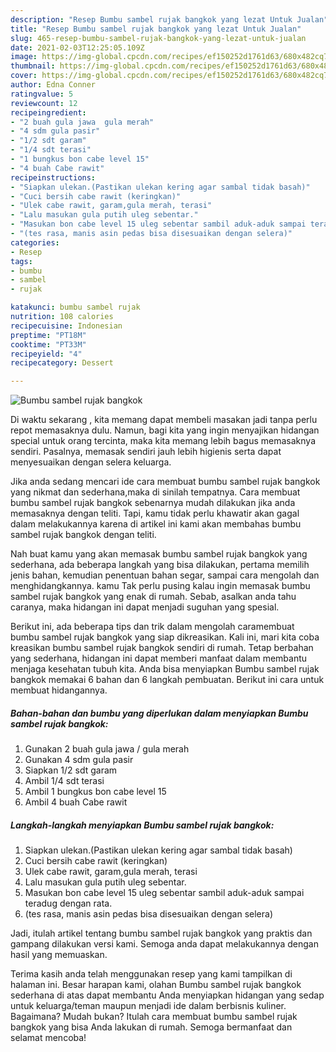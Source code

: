 ```yaml
---
description: "Resep Bumbu sambel rujak bangkok yang lezat Untuk Jualan"
title: "Resep Bumbu sambel rujak bangkok yang lezat Untuk Jualan"
slug: 465-resep-bumbu-sambel-rujak-bangkok-yang-lezat-untuk-jualan
date: 2021-02-03T12:25:05.109Z
image: https://img-global.cpcdn.com/recipes/ef150252d1761d63/680x482cq70/bumbu-sambel-rujak-bangkok-foto-resep-utama.jpg
thumbnail: https://img-global.cpcdn.com/recipes/ef150252d1761d63/680x482cq70/bumbu-sambel-rujak-bangkok-foto-resep-utama.jpg
cover: https://img-global.cpcdn.com/recipes/ef150252d1761d63/680x482cq70/bumbu-sambel-rujak-bangkok-foto-resep-utama.jpg
author: Edna Conner
ratingvalue: 5
reviewcount: 12
recipeingredient:
- "2 buah gula jawa  gula merah"
- "4 sdm gula pasir"
- "1/2 sdt garam"
- "1/4 sdt terasi"
- "1 bungkus bon cabe level 15"
- "4 buah Cabe rawit"
recipeinstructions:
- "Siapkan ulekan.(Pastikan ulekan kering agar sambal tidak basah)"
- "Cuci bersih cabe rawit (keringkan)"
- "Ulek cabe rawit, garam,gula merah, terasi"
- "Lalu masukan gula putih uleg sebentar."
- "Masukan bon cabe level 15 uleg sebentar sambil aduk-aduk sampai teradug dengan rata."
- "(tes rasa, manis asin pedas bisa disesuaikan dengan selera)"
categories:
- Resep
tags:
- bumbu
- sambel
- rujak

katakunci: bumbu sambel rujak 
nutrition: 108 calories
recipecuisine: Indonesian
preptime: "PT18M"
cooktime: "PT33M"
recipeyield: "4"
recipecategory: Dessert

---
```



![Bumbu sambel rujak bangkok](https://img-global.cpcdn.com/recipes/ef150252d1761d63/680x482cq70/bumbu-sambel-rujak-bangkok-foto-resep-utama.jpg)

Di waktu  sekarang , kita memang dapat membeli masakan jadi tanpa perlu repot memasaknya dulu. Namun, bagi kita yang ingin menyajikan hidangan special untuk orang tercinta, maka kita memang lebih bagus memasaknya sendiri. Pasalnya, memasak sendiri jauh lebih higienis serta dapat menyesuaikan dengan selera keluarga.

Jika anda sedang mencari ide cara membuat bumbu sambel rujak bangkok yang nikmat dan sederhana,maka di sinilah tempatnya. Cara membuat bumbu sambel rujak bangkok  sebenarnya mudah dilakukan jika anda memasaknya dengan teliti. Tapi, kamu tidak perlu khawatir akan gagal dalam melakukannya 
karena di artikel ini kami akan membahas bumbu sambel rujak bangkok dengan teliti.  



Nah buat kamu yang akan memasak bumbu sambel rujak bangkok yang sederhana, ada beberapa langkah yang bisa dilakukan, pertama memilih jenis bahan, kemudian penentuan bahan segar, sampai cara mengolah dan menghidangkannya. kamu Tak perlu pusing kalau ingin memasak bumbu sambel rujak bangkok yang enak di rumah. Sebab, asalkan anda  tahu caranya, maka hidangan ini dapat menjadi suguhan yang spesial.

Berikut ini, ada beberapa tips dan trik dalam mengolah caramembuat bumbu sambel rujak bangkok yang siap dikreasikan. Kali ini, mari kita coba kreasikan bumbu sambel rujak bangkok sendiri di rumah. Tetap berbahan yang sederhana, hidangan ini dapat memberi manfaat dalam membantu menjaga kesehatan tubuh kita. Anda bisa menyiapkan Bumbu sambel rujak bangkok memakai 6 bahan dan 6 langkah pembuatan. Berikut ini cara untuk membuat hidangannya.

<!--inarticleads1-->

##### Bahan-bahan dan bumbu yang diperlukan dalam menyiapkan Bumbu sambel rujak bangkok:

1. Gunakan 2 buah gula jawa / gula merah
1. Gunakan 4 sdm gula pasir
1. Siapkan 1/2 sdt garam
1. Ambil 1/4 sdt terasi
1. Ambil 1 bungkus bon cabe level 15
1. Ambil 4 buah Cabe rawit




<!--inarticleads2-->

##### Langkah-langkah menyiapkan Bumbu sambel rujak bangkok:

1. Siapkan ulekan.(Pastikan ulekan kering agar sambal tidak basah)
1. Cuci bersih cabe rawit (keringkan)
1. Ulek cabe rawit, garam,gula merah, terasi
1. Lalu masukan gula putih uleg sebentar.
1. Masukan bon cabe level 15 uleg sebentar sambil aduk-aduk sampai teradug dengan rata.
1. (tes rasa, manis asin pedas bisa disesuaikan dengan selera)




Jadi, itulah artikel tentang  bumbu sambel rujak bangkok  yang praktis dan gampang dilakukan versi kami. Semoga anda dapat melakukannya dengan hasil yang memuaskan. 

Terima kasih anda telah menggunakan resep yang kami tampilkan di halaman ini. Besar harapan kami, olahan  Bumbu sambel rujak bangkok sederhana di atas dapat membantu Anda menyiapkan hidangan yang sedap untuk keluarga/teman maupun menjadi ide dalam berbisnis kuliner. Bagaimana? Mudah bukan? Itulah cara membuat bumbu sambel rujak bangkok yang bisa Anda lakukan di rumah. Semoga bermanfaat dan selamat mencoba!

